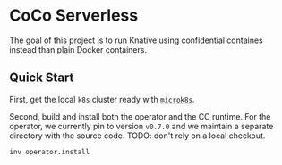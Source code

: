 # CoCo Serverless

The goal of this project is to run Knative using confidential containes instead than plain Docker containers.

## Quick Start

First, get the local `k8s` cluster ready with [`microk8s`](./docs/uk8s.md).

Second, build and install both the operator and the CC runtime. For the operator, we currently pin to version `v0.7.0` and we maintain a separate directory with the source code. TODO: don't rely on a local checkout.

```bash
inv operator.install
```

